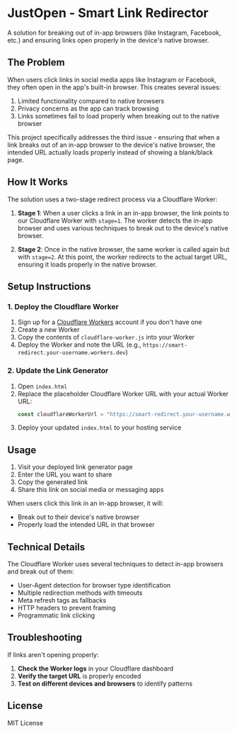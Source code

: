 # JustOpen - Smart Link Redirector

A solution for breaking out of in-app browsers (like Instagram, Facebook, etc.) and ensuring links open properly in the device's native browser.

## The Problem

When users click links in social media apps like Instagram or Facebook, they often open in the app's built-in browser. This creates several issues:

1. Limited functionality compared to native browsers
2. Privacy concerns as the app can track browsing
3. Links sometimes fail to load properly when breaking out to the native browser

This project specifically addresses the third issue - ensuring that when a link breaks out of an in-app browser to the device's native browser, the intended URL actually loads properly instead of showing a blank/black page.

## How It Works

The solution uses a two-stage redirect process via a Cloudflare Worker:

1. **Stage 1**: When a user clicks a link in an in-app browser, the link points to our Cloudflare Worker with `stage=1`. The worker detects the in-app browser and uses various techniques to break out to the device's native browser.

2. **Stage 2**: Once in the native browser, the same worker is called again but with `stage=2`. At this point, the worker redirects to the actual target URL, ensuring it loads properly in the native browser.

## Setup Instructions

### 1. Deploy the Cloudflare Worker

1. Sign up for a [Cloudflare Workers](https://workers.cloudflare.com/) account if you don't have one
2. Create a new Worker
3. Copy the contents of `cloudflare-worker.js` into your Worker
4. Deploy the Worker and note the URL (e.g., `https://smart-redirect.your-username.workers.dev`)

### 2. Update the Link Generator

1. Open `index.html`
2. Replace the placeholder Cloudflare Worker URL with your actual Worker URL:
   ```javascript
   const cloudflareWorkerUrl = "https://smart-redirect.your-username.workers.dev";
   ```
3. Deploy your updated `index.html` to your hosting service

## Usage

1. Visit your deployed link generator page
2. Enter the URL you want to share
3. Copy the generated link
4. Share this link on social media or messaging apps

When users click this link in an in-app browser, it will:
- Break out to their device's native browser
- Properly load the intended URL in that browser

## Technical Details

The Cloudflare Worker uses several techniques to detect in-app browsers and break out of them:
- User-Agent detection for browser type identification
- Multiple redirection methods with timeouts
- Meta refresh tags as fallbacks
- HTTP headers to prevent framing
- Programmatic link clicking

## Troubleshooting

If links aren't opening properly:

1. **Check the Worker logs** in your Cloudflare dashboard
2. **Verify the target URL** is properly encoded
3. **Test on different devices and browsers** to identify patterns

## License

MIT License 